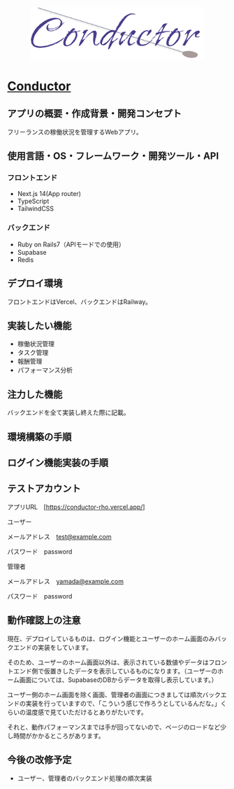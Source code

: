 <p align="center"><a href="" target="_blank"><img src="frontend/public/conductor-logo.png" width="400" alt="Conductor logo"></a></p>

# [Conductor](https://conductor-rho.vercel.app/)


## アプリの概要・作成背景・開発コンセプト

フリーランスの稼働状況を管理するWebアプリ。

## 使用言語・OS・フレームワーク・開発ツール・API

### フロントエンド
- Next.js 14(App router)
- TypeScript
- TailwindCSS

### バックエンド
- Ruby on Rails7（APIモードでの使用）
- Supabase
- Redis

## デプロイ環境
フロントエンドはVercel、バックエンドはRailway。

## 実装したい機能

- 稼働状況管理
- タスク管理
- 報酬管理
- パフォーマンス分析

## 注力した機能

バックエンドを全て実装し終えた際に記載。

## 環境構築の手順

## ログイン機能実装の手順


## テストアカウント

アプリURL　[https://conductor-rho.vercel.app/]

ユーザー

メールアドレス　test@example.com

パスワード　password

管理者

メールアドレス　yamada@example.com

パスワード　password


## 動作確認上の注意

現在、デプロイしているものは、ログイン機能とユーザーのホーム画面のみバックエンドの実装をしています。

そのため、ユーザーのホーム画面以外は、表示されている数値やデータはフロントエンド側で仮置きしたデータを表示しているものになります。（ユーザーのホーム画面については、SupabaseのDBからデータを取得し表示しています。）

ユーザー側のホーム画面を除く画面、管理者の画面につきましては順次バックエンドの実装を行っていますので、「こういう感じで作ろうとしているんだな。」くらいの温度感で見ていただけるとありがたいです。

それと、動作パフォーマンスまでは手が回ってないので、ページのロードなど少し時間がかかるところがあります。




## 今後の改修予定

- ユーザー、管理者のバックエンド処理の順次実装
